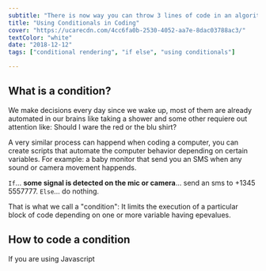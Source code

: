 ```yaml
---
subtitle: "There is now way you can throw 3 lines of code in an algorithm without have to include a conditional. It's time to guide the computer on how to make decisions!"
title: "Using Conditionals in Coding"
cover: "https://ucarecdn.com/4cc6fa0b-2530-4052-aa7e-8dac03788ac3/"
textColor: "white"
date: "2018-12-12"
tags: ["conditional rendering", "if else", "using conditionals"]

---
```


## What is a condition?

We make decisions every day since we wake up, most of them are already automated in our brains like taking a shower and some other requiere out attention like: Should I ware the red or the blu shirt?

A very similar process can happend when coding a computer, you can create scripts that automate the computer behavior depending on certain variables. For example: a baby monitor that send you an SMS when any sound or camera movement happends.

`If`... **some signal is detected on the mic or camera**... send an sms to +1345 5557777.
`Else`... do nothing.

That is what we call a "condition": It limits the execution of a particular block of code depending on one or more variable having epevalues.

## How to code a condition

If you are using Javascript 




<!--stackedit_data:
eyJoaXN0b3J5IjpbLTMwODM3OTk4NywtMTYzNTA0NzI5MywtMT
IyNzI2NjM3MCw3MzA5OTgxMTZdfQ==
-->